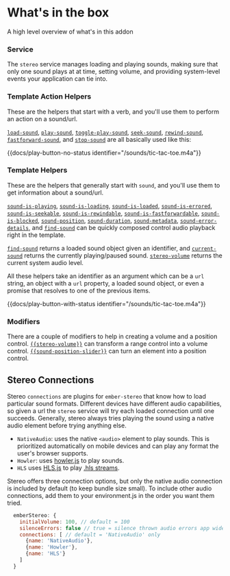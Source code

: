 # What's in the box

A high level overview of what's in this addon

### Service

The `stereo` service manages loading and playing sounds, making sure that only one sound plays at at time, setting volume, and providing system-level events your application can tie into.

### Template Action Helpers

These are the helpers that start with a verb, and you'll use them to perform an action on a sound/url.

[`load-sound`](/docs/api/helpers/load-sound), [`play-sound`](/docs/api/helpers/play-sound), [`toggle-play-sound`](/docs/api/helpers/toggle-play-sound), [`seek-sound`](/docs/api/helpers/seek-sound), [`rewind-sound`](/docs/api/helpers/rewind-sound), [`fastforward-sound`](/docs/api/helpers/fastforward-sound), and [`stop-sound`](/docs/api/helpers/stop-sound) are all basically used like this:

{{docs/play-button-no-status identifier="/sounds/tic-tac-toe.m4a"}}

### Template Helpers

These are the helpers that generally start with `sound`, and you'll use them to get information about a sound/url.

[`sound-is-playing`](/docs/api/helpers/sound-is-playing), [`sound-is-loading`](/docs/api/helpers/sound-is-loading), [`sound-is-loaded`](/docs/api/helpers/sound-is-loaded), [`sound-is-errored`](/docs/api/helpers/sound-is-errored), [`sound-is-seekable`](/docs/api/helpers/sound-is-seekable), [`sound-is-rewindable`](/docs/api/helpers/sound-is-rewindable), [`sound-is-fastforwardable`](/docs/api/helpers/sound-is-fastforwardable), [`sound-is-blocked`](/docs/api/helpers/sound-is-blocked), [`sound-position`](/docs/api/helpers/sound-position), [`sound-duration`](/docs/api/helpers/sound-duration), [`sound-metadata`](/docs/api/helpers/sound-metadata), [`sound-error-details`](/docs/api/helpers/sound-error-details), and [`find-sound`](/docs/api/helpers/find-sound) can be quickly composed control audio playback right in the template.

[`find-sound`](/docs/api/helpers/find-sound) returns a loaded sound object given an identifier, and [`current-sound`](/docs/api/helpers/current-sound) returns the currently playing/paused sound. [`stereo-volume`](/docs/api/helpers/stereo-volume) returns the current system audio level.

All these helpers take an identifier as an argument which can be a `url` string, an object with a `url` property, a loaded sound object, or even a promise that resolves to one of the previous items.

{{docs/play-button-with-status identifier="/sounds/tic-tac-toe.m4a"}}

### Modifiers

There are a couple of modifiers to help in creating a volume and a position control. [`{{stereo-volume}}`](/docs/api/helpers/stereo-volume) can transform a range control into a volume control. [`{{sound-position-slider}}`](/docs/api/helpers/sound-position-slider) can turn an element into a position control.

## Stereo Connections

Stereo `connections` are plugins for `ember-stereo` that know how to load particular sound formats. Different devices have different audio capabilities, so given a url the `stereo` service will try each loaded connection until one succeeds. Generally, stereo always tries playing the sound using a native audio element before trying anything else.

- `NativeAudio`: uses the native `<audio>` element to play sounds. This is prioritized automatically on mobile devices and can play any format the user's browser supports.
- `Howler`: uses [howler.js](https://github.com/goldfire/howler.js) to play sounds.
- `HLS` uses [HLS.js](https://github.com/video-dev/hls.js/) to play [.hls streams](https://caniuse.com/http-live-streaming).

Stereo offers three connection options, but only the native audio connection is included by default (to keep bundle size small). To include other audio connections, add them to your environment.js in the order you want them tried.

```js
  emberStereo: {
    initialVolume: 100, // default = 100
    silenceErrors: false // true = silence thrown audio errors app wide, and handle them inline
    connections: [ // default = 'NativeAudio' only
      {name: 'NativeAudio'},
      {name: 'Howler'},
      {name: 'HLS'}
    ]
  }
```
